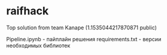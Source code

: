 # raifhack
Top solution from team Kanape (1.1535044217870871 public)

Pipeline.ipynb - пайплайн решения
requirements.txt - версии необходимых библиотек
